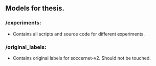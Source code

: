 ## Models for thesis. 

### /experiments:
- Contains all scripts and source code for different experiments. 


### /original_labels:
- Contains original labels for soccernet-v2. Should not be touched.